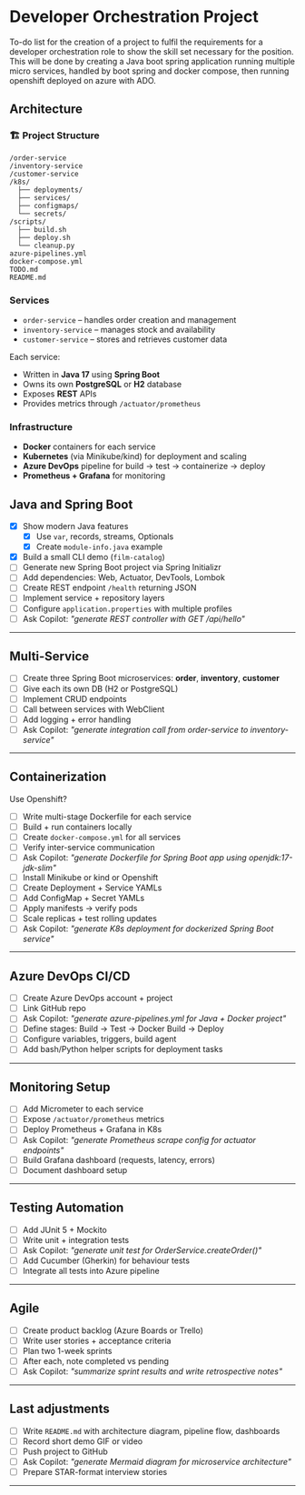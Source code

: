 # Developer Orchestration Project

To-do list for the creation of a project to fulfil the requirements for a developer orchestration role to show the skill set necessary for the position. This will be done by creating a Java boot spring application running multiple micro services, handled by boot spring and docker compose, then running openshift deployed on azure with ADO.

## Architecture

### 🏗️ Project Structure

```doc
/order-service
/inventory-service
/customer-service
/k8s/
  ├── deployments/
  ├── services/
  ├── configmaps/
  └── secrets/
/scripts/
  ├── build.sh
  ├── deploy.sh
  └── cleanup.py
azure-pipelines.yml
docker-compose.yml
TODO.md
README.md
```

### Services

- `order-service` – handles order creation and management
- `inventory-service` – manages stock and availability
- `customer-service` – stores and retrieves customer data

Each service:

- Written in **Java 17** using **Spring Boot**
- Owns its own **PostgreSQL** or **H2** database
- Exposes **REST** APIs
- Provides metrics through `/actuator/prometheus`

### Infrastructure

- **Docker** containers for each service
- **Kubernetes** (via Minikube/kind) for deployment and scaling
- **Azure DevOps** pipeline for build → test → containerize → deploy
- **Prometheus + Grafana** for monitoring

## Java and Spring Boot

- [x] Show modern Java features
  - [x] Use `var`, records, streams, Optionals
  - [x] Create `module-info.java` example
- [x] Build a small CLI demo (`film-catalog`)
- [ ] Generate new Spring Boot project via Spring Initializr
- [ ] Add dependencies: Web, Actuator, DevTools, Lombok
- [ ] Create REST endpoint `/health` returning JSON
- [ ] Implement service + repository layers
- [ ] Configure `application.properties` with multiple profiles
- [ ] Ask Copilot: _"generate REST controller with GET /api/hello"_

---

## Multi-Service

- [ ] Create three Spring Boot microservices: **order**, **inventory**, **customer**
- [ ] Give each its own DB (H2 or PostgreSQL)
- [ ] Implement CRUD endpoints
- [ ] Call between services with WebClient
- [ ] Add logging + error handling
- [ ] Ask Copilot: _"generate integration call from order-service to inventory-service"_

---

## Containerization

Use Openshift?

- [ ] Write multi-stage Dockerfile for each service
- [ ] Build + run containers locally
- [ ] Create `docker-compose.yml` for all services
- [ ] Verify inter-service communication
- [ ] Ask Copilot: _"generate Dockerfile for Spring Boot app using openjdk:17-jdk-slim"_
- [ ] Install Minikube or kind or Openshift
- [ ] Create Deployment + Service YAMLs
- [ ] Add ConfigMap + Secret YAMLs
- [ ] Apply manifests → verify pods
- [ ] Scale replicas + test rolling updates
- [ ] Ask Copilot: _"generate K8s deployment for dockerized Spring Boot service"_

---

## Azure DevOps CI/CD

- [ ] Create Azure DevOps account + project
- [ ] Link GitHub repo
- [ ] Ask Copilot: _"generate azure-pipelines.yml for Java + Docker project"_
- [ ] Define stages: Build → Test → Docker Build → Deploy
- [ ] Configure variables, triggers, build agent
- [ ] Add bash/Python helper scripts for deployment tasks

---

## Monitoring Setup

- [ ] Add Micrometer to each service
- [ ] Expose `/actuator/prometheus` metrics
- [ ] Deploy Prometheus + Grafana in K8s
- [ ] Ask Copilot: _"generate Prometheus scrape config for actuator endpoints"_
- [ ] Build Grafana dashboard (requests, latency, errors)
- [ ] Document dashboard setup

---

## Testing Automation

- [ ] Add JUnit 5 + Mockito
- [ ] Write unit + integration tests
- [ ] Ask Copilot: _"generate unit test for OrderService.createOrder()"_
- [ ] Add Cucumber (Gherkin) for behaviour tests
- [ ] Integrate all tests into Azure pipeline

---

## Agile

- [ ] Create product backlog (Azure Boards or Trello)
- [ ] Write user stories + acceptance criteria
- [ ] Plan two 1-week sprints
- [ ] After each, note completed vs pending
- [ ] Ask Copilot: _"summarize sprint results and write retrospective notes"_

---

## Last adjustments

- [ ] Write `README.md` with architecture diagram, pipeline flow, dashboards
- [ ] Record short demo GIF or video
- [ ] Push project to GitHub
- [ ] Ask Copilot: _"generate Mermaid diagram for microservice architecture"_
- [ ] Prepare STAR-format interview stories

---
